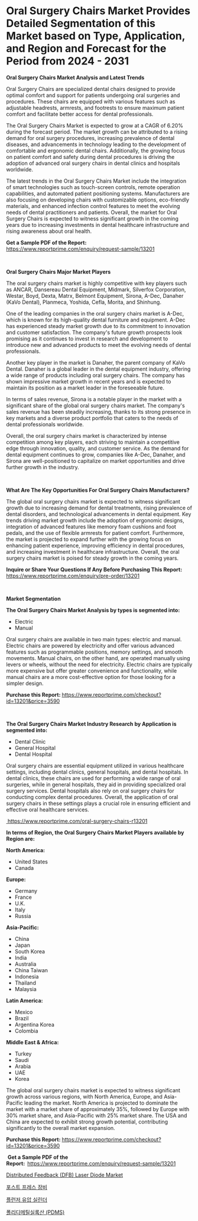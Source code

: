 <p><h1>Oral Surgery Chairs Market Provides Detailed Segmentation of this Market based on Type, Application, and Region and Forecast for the Period from 2024 - 2031</h1></p><p><strong>Oral Surgery Chairs Market Analysis and Latest Trends</strong></p>
<p><p>Oral Surgery Chairs are specialized dental chairs designed to provide optimal comfort and support for patients undergoing oral surgeries and procedures. These chairs are equipped with various features such as adjustable headrests, armrests, and footrests to ensure maximum patient comfort and facilitate better access for dental professionals.</p><p>The Oral Surgery Chairs Market is expected to grow at a CAGR of 6.20% during the forecast period. The market growth can be attributed to a rising demand for oral surgery procedures, increasing prevalence of dental diseases, and advancements in technology leading to the development of comfortable and ergonomic dental chairs. Additionally, the growing focus on patient comfort and safety during dental procedures is driving the adoption of advanced oral surgery chairs in dental clinics and hospitals worldwide.</p><p>The latest trends in the Oral Surgery Chairs Market include the integration of smart technologies such as touch-screen controls, remote operation capabilities, and automated patient positioning systems. Manufacturers are also focusing on developing chairs with customizable options, eco-friendly materials, and enhanced infection control features to meet the evolving needs of dental practitioners and patients. Overall, the market for Oral Surgery Chairs is expected to witness significant growth in the coming years due to increasing investments in dental healthcare infrastructure and rising awareness about oral health.</p></p>
<p><strong>Get a Sample PDF of the Report:&nbsp;</strong> <a href="https://www.reportprime.com/enquiry/request-sample/13201">https://www.reportprime.com/enquiry/request-sample/13201</a></p>
<p>&nbsp;</p>
<p><strong>Oral Surgery Chairs Major Market Players</strong></p>
<p><p>The oral surgery chairs market is highly competitive with key players such as ANCAR, Dansereau Dental Equipment, Midmark, Silverfox Corporation, Westar, Boyd, Dexta, Matrx, Belmont Equipment, Sirona, A-Dec, Danaher (KaVo Dental), Planmeca, Yoshida, Cefla, Morita, and Shinhung.</p><p>One of the leading companies in the oral surgery chairs market is A-Dec, which is known for its high-quality dental furniture and equipment. A-Dec has experienced steady market growth due to its commitment to innovation and customer satisfaction. The company's future growth prospects look promising as it continues to invest in research and development to introduce new and advanced products to meet the evolving needs of dental professionals.</p><p>Another key player in the market is Danaher, the parent company of KaVo Dental. Danaher is a global leader in the dental equipment industry, offering a wide range of products including oral surgery chairs. The company has shown impressive market growth in recent years and is expected to maintain its position as a market leader in the foreseeable future.</p><p>In terms of sales revenue, Sirona is a notable player in the market with a significant share of the global oral surgery chairs market. The company's sales revenue has been steadily increasing, thanks to its strong presence in key markets and a diverse product portfolio that caters to the needs of dental professionals worldwide.</p><p>Overall, the oral surgery chairs market is characterized by intense competition among key players, each striving to maintain a competitive edge through innovation, quality, and customer service. As the demand for dental equipment continues to grow, companies like A-Dec, Danaher, and Sirona are well-positioned to capitalize on market opportunities and drive further growth in the industry.</p></p>
<p>&nbsp;</p>
<p><strong>What Are The Key Opportunities For Oral Surgery Chairs Manufacturers?</strong></p>
<p><p>The global oral surgery chairs market is expected to witness significant growth due to increasing demand for dental treatments, rising prevalence of dental disorders, and technological advancements in dental equipment. Key trends driving market growth include the adoption of ergonomic designs, integration of advanced features like memory foam cushions and foot pedals, and the use of flexible armrests for patient comfort. Furthermore, the market is projected to expand further with the growing focus on enhancing patient experience, improving efficiency in dental procedures, and increasing investment in healthcare infrastructure. Overall, the oral surgery chairs market is poised for steady growth in the coming years.</p></p>
<p><strong>Inquire or Share Your Questions If Any Before Purchasing This Report:</strong> <a href="https://www.reportprime.com/enquiry/pre-order/13201">https://www.reportprime.com/enquiry/pre-order/13201</a></p>
<p>&nbsp;</p>
<p><strong>Market Segmentation</strong></p>
<p><strong>The Oral Surgery Chairs Market Analysis by types is segmented into:</strong></p>
<p><ul><li>Electric</li><li>Manual</li></ul></p>
<p><p>Oral surgery chairs are available in two main types: electric and manual. Electric chairs are powered by electricity and offer various advanced features such as programmable positions, memory settings, and smooth movements. Manual chairs, on the other hand, are operated manually using levers or wheels, without the need for electricity. Electric chairs are typically more expensive but offer greater convenience and functionality, while manual chairs are a more cost-effective option for those looking for a simpler design.</p></p>
<p><strong>Purchase this Report:&nbsp;</strong><a href="https://www.reportprime.com/checkout?id=13201&price=3590">https://www.reportprime.com/checkout?id=13201&price=3590</a></p>
<p>&nbsp;</p>
<p><strong>The Oral Surgery Chairs Market Industry Research by Application is segmented into:</strong></p>
<p><ul><li>Dental Clinic</li><li>General Hospital</li><li>Dental Hospital</li></ul></p>
<p><p>Oral surgery chairs are essential equipment utilized in various healthcare settings, including dental clinics, general hospitals, and dental hospitals. In dental clinics, these chairs are used for performing a wide range of oral surgeries, while in general hospitals, they aid in providing specialized oral surgery services. Dental hospitals also rely on oral surgery chairs for conducting complex dental procedures. Overall, the application of oral surgery chairs in these settings plays a crucial role in ensuring efficient and effective oral healthcare services.</p></p>
<p><a href="https://www.reportprime.com/oral-surgery-chairs-r13201">&nbsp;https://www.reportprime.com/oral-surgery-chairs-r13201</a></p>
<p><strong>In terms of Region, the Oral Surgery Chairs Market Players available by Region are:</strong></p>
<p>
    <p> <strong> North America: </strong>
        <ul>
            <li>United States</li>
            <li>Canada</li>
        </ul>
        </p> 
    <p> <strong> Europe: </strong>
        <ul>
            <li>Germany</li>
            <li>France</li>
            <li>U.K.</li>
            <li>Italy</li>
            <li>Russia</li>
        </ul>
        </p> 
    <p> <strong> Asia-Pacific: </strong>
        <ul>
            <li>China</li>
            <li>Japan</li>
            <li>South Korea</li>
            <li>India</li>
            <li>Australia</li>
            <li>China Taiwan</li>
            <li>Indonesia</li>
            <li>Thailand</li>
            <li>Malaysia</li>
        </ul>
        </p> 
    <p> <strong> Latin America: </strong>
        <ul>
            <li>Mexico</li>
            <li>Brazil</li>
            <li>Argentina Korea</li>
            <li>Colombia</li>
        </ul>
        </p> 
    <p> <strong> Middle East & Africa: </strong>
        <ul>
            <li>Turkey</li>
            <li>Saudi</li>
            <li>Arabia</li>
            <li>UAE</li>
            <li>Korea</li>
        </ul>
    </p>
    </p>
<p><p>The global oral surgery chairs market is expected to witness significant growth across various regions, with North America, Europe, and Asia-Pacific leading the market. North America is projected to dominate the market with a market share of approximately 35%, followed by Europe with 30% market share, and Asia-Pacific with 25% market share. The USA and China are expected to exhibit strong growth potential, contributing significantly to the overall market expansion.</p></p>
<p><strong>Purchase this Report: </strong><a href="https://www.reportprime.com/checkout?id=13201&price=3590">https://www.reportprime.com/checkout?id=13201&price=3590</a></p>
<p>&nbsp;<strong>Get a Sample PDF of the Report:&nbsp;&nbsp;</strong><a href="https://www.reportprime.com/enquiry/request-sample/13201">https://www.reportprime.com/enquiry/request-sample/13201</a></p>
<p><strong></strong></p>
<p><p><a href="https://github.com/mabenkhyari11/Market-Research-Report-List-2/blob/main/distributed-feedback-dfb-laser-diode-market.md">Distributed Feedback (DFB) Laser Diode Market</a></p><p><a href="https://github.com/plelbej847484502/Market-Research-Report-List-4/blob/main/6334333105116.md">포스트 프레스 장비</a></p><p><a href="https://github.com/airdroplover110/Market-Research-Report-List-2/blob/main/1258249105114.md">플런저 유압 실린더</a></p><p><a href="https://github.com/AnthonyWratten/Market-Research-Report-List-2/blob/main/3482346105115.md">폴리디메틸실록산 (PDMS)</a></p></p>